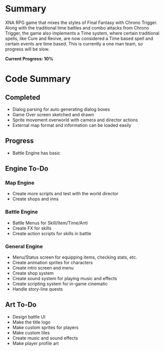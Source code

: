 # Summary #
XNA RPG game that mixes the styles of Final Fantasy with Chrono Trigger.  Along with the traditional time battles and combo attacks from Chrono Trigger, the game also implements a Time system, where certain traditional spells, like Cure and Revive, are now considered a Time based spell and certain events are time based.  This is currently a one man team, so progress will be slow.

**Current Progress: 10%**

# Code Summary #
## Completed ##
  * Dialog parsing for auto generating dialog boxes
  * Game Over screen sketched and drawn
  * Sprite movement overworld with camera and director actions
  * External map format and information can be loaded easily

## Progress ##
  * Battle Engine has basic

## Engine To-Do ##
### Map Engine ###
  * Create more scripts and test with the world director
  * Create shops and inns
### Battle Engine ###
  * Battle Menus for Skill/Item/Time/Anti
  * Create FX for skills
  * Create action scripts for skills in battle
### General Engine ###
  * Menu/Status screen for equipping items, checking stats, etc.
  * Create animation sprites for characters
  * Create intro screen and menu
  * Create shop system
  * Create sound system for playing music and effects
  * Create scripting system for in-game cinematic
  * Handle story-line quests

## Art To-Do ##
  * Design battle UI
  * Make the title logo
  * Make custom sprites for players
  * Make custom tiles
  * Create music and sound effects
  * Make player profile art